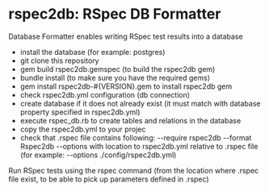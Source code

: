 rspec2db: RSpec DB Formatter
============================

Database Formatter enables writing RSpec test results into a database

- install the database (for example: postgres)
- git clone this repository
- gem build rspec2db.gemspec (to build the rspec2db gem)
- bundle install (to make sure you have the required gems)
- gem install rspec2db-#{VERSION}.gem to install rspec2db gem
- check rspec2db.yml configuration (db connection)
- create database if it does not already exist (it must match with database property specified in rspec2db.yml)
- execute rspec_db.rb to create tables and relations in the database
- copy the rspec2db.yml to your projec
- check that .rspec file contains following: 
  --require rspec2db
  --format Rspec2db
  --options with location to rspec2db.yml relative to .rspec file (for example: --options ./config/rspec2db.yml)

Run RSpec tests using the rspec command (from the location where .rspec file exist, to be able to pick up parameters defined in .rspec)
